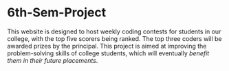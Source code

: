 # 6th-Sem-Project
This website is designed to host weekly coding contests for students in our college, with the top five scorers being ranked. The top three coders will be awarded prizes by the principal. This project is aimed at improving the problem-solving skills of college students, which will eventually *benefit them in their future placements*.
